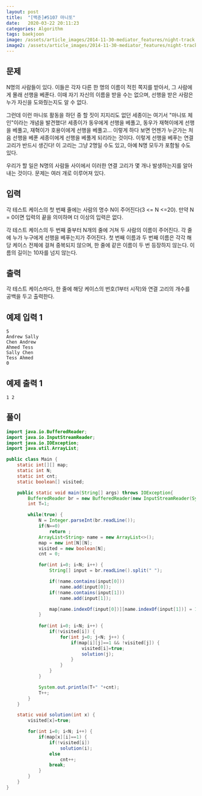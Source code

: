 ```yaml
---
layout: post
title:  "[백준]#5107 마니또"
date:   2020-03-22 20:11:23
categories: Algorithm
tags: baekjoon
image: /assets/article_images/2014-11-30-mediator_features/night-track.JPG
image2: /assets/article_images/2014-11-30-mediator_features/night-track-mobile.JPG
---
```


문제
--------------------

N명의 사람들이 있다. 이들은 각자 다른 한 명의 이름이 적힌 쪽지를 받아서, 그 사람에게 몰래 선행을 베푼다. 이때 자기 자신의 이름을 받을 수는 없으며, 선행을 받은 사람은 누가 자신을 도와줬는지도 알 수 없다.

그런데 이런 마니또 활동을 하던 중 할 짓이 지지리도 없던 세종이는 여기서 "마니또 체인"이라는 개념을 발견했다! 세종이가 동우에게 선행을 베풀고, 동우가 재혁이에게 선행을 베풀고, 재혁이가 호용이에게 선행을 베풀고... 이렇게 하다 보면 언젠가 누군가는 처음 선행을 베푼 세종이에게 선행을 베풀게 되리라는 것이다. 이렇게 선행을 베푸는 연결 고리가 반드시 생긴다! 이 고리는 그냥 2명일 수도 있고, 아예 N명 모두가 포함될 수도 있다.

우리가 할 일은 N명의 사람들 사이에서 이러한 연결 고리가 몇 개나 발생하는지를 알아내는 것이다. 문제는 여러 개로 이루어져 있다.

입력
---------------------------

각 테스트 케이스의 첫 번째 줄에는 사람의 명수 N이 주어진다(3 <= N <=20). 만약 N = 0이면 입력의 끝을 의미하며 더 이상의 입력은 없다.

각 테스트 케이스의 두 번째 줄부터 N개의 줄에 거쳐 두 사람의 이름이 주어진다. 각 줄에 누가 누구에게 선행을 베푸는지가 주어진다. 첫 번째 이름과 두 번째 이름은 각각 해당 케이스 전체에 걸쳐 중복되지 않으며, 한 줄에 같은 이름이 두 번 등장하지 않는다. 이름의 길이는 10자를 넘지 않는다.

출력
----------------

각 테스트 케이스마다, 한 줄에 해당 케이스의 번호(1부터 시작)와 연결 고리의 개수를 공백을 두고 출력한다.

예제 입력 1 
----------------------

```
5
Andrew Sally
Chen Andrew
Ahmed Tess
Sally Chen
Tess Ahmed
0
```

예제 출력 1 
------------------------

```
1 2
```

풀이
--------------------------

```java
import java.io.BufferedReader;
import java.io.InputStreamReader;
import java.io.IOException;
import java.util.ArrayList;

public class Main {
    static int[][] map;
    static int N;
    static int cnt;
    static boolean[] visited;

    public static void main(String[] args) throws IOException{
        BufferedReader br = new BufferedReader(new InputStreamReader(System.in));
        int T=1;

        while(true) {
            N = Integer.parseInt(br.readLine());
            if(N==0)
                return ;
            ArrayList<String> name = new ArrayList<>();
            map = new int[N][N];
            visited = new boolean[N];
            cnt = 0;

            for(int i=0; i<N; i++) {
                String[] input = br.readLine().split(" ");

                if(!name.contains(input[0]))
                    name.add(input[0]);
                if(!name.contains(input[1]))
                    name.add(input[1]);

                map[name.indexOf(input[0])][name.indexOf(input[1])] = 1;
            }
           
            for(int i=0; i<N; i++) {
                if(!visited[i]) {
                    for(int j=0; j<N; j++) {
                        if(map[i][j]==1 && !visited[j]) {
                            visited[i]=true;
                            solution(j);
                        }
                    }
                }
            }

            System.out.println(T+" "+cnt);
            T++;
        }
    }

    static void solution(int x) {
        visited[x]=true;

        for(int i=0; i<N; i++) {
            if(map[x][i]==1) {
                if(!visited[i])
                    solution(i);
                else
                    cnt++;
                break;
            }
        }
    }
}
```
